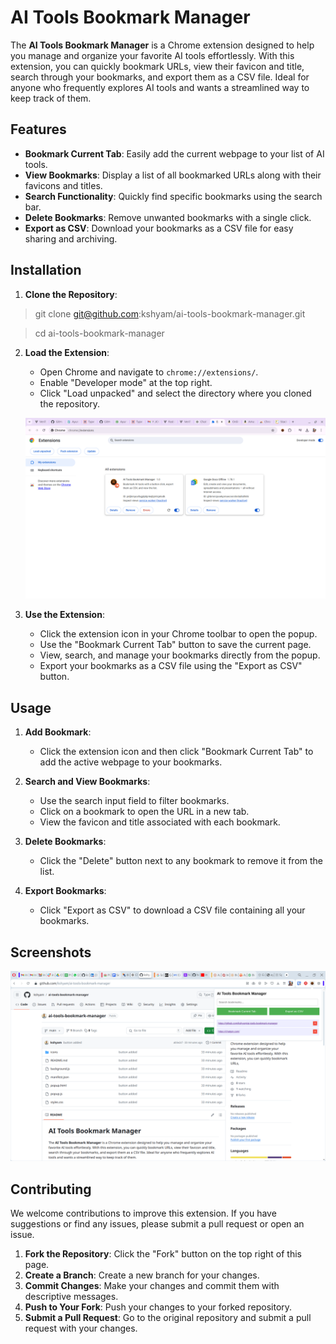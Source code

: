 
# AI Tools Bookmark Manager

The **AI Tools Bookmark Manager** is a Chrome extension designed to help you manage and organize your favorite AI tools effortlessly. With this extension, you can quickly bookmark URLs, view their favicon and title, search through your bookmarks, and export them as a CSV file. Ideal for anyone who frequently explores AI tools and wants a streamlined way to keep track of them.

## Features

-   **Bookmark Current Tab**: Easily add the current webpage to your list of AI tools.
-   **View Bookmarks**: Display a list of all bookmarked URLs along with their favicons and titles.
-   **Search Functionality**: Quickly find specific bookmarks using the search bar.
-   **Delete Bookmarks**: Remove unwanted bookmarks with a single click.
-   **Export as CSV**: Download your bookmarks as a CSV file for easy sharing and archiving.

## Installation

1.  **Clone the Repository**:
    
  
    
  > git clone git@github.com:kshyam/ai-tools-bookmark-manager.git

  > cd ai-tools-bookmark-manager
    
2.  **Load the Extension**:
    
    -   Open Chrome and navigate to `chrome://extensions/`.
    -   Enable "Developer mode" at the top right.
    -   Click "Load unpacked" and select the directory where you cloned the repository.

    ![how-to-upload-extension-to-chrome](/how-to-upload-extension-to-chrome.png "how-to-upload-extention-to-chrome")

3.  **Use the Extension**:
    
    -   Click the extension icon in your Chrome toolbar to open the popup.
    -   Use the "Bookmark Current Tab" button to save the current page.
    -   View, search, and manage your bookmarks directly from the popup.
    -   Export your bookmarks as a CSV file using the "Export as CSV" button.

## Usage

1.  **Add Bookmark**:
    
    -   Click the extension icon and then click "Bookmark Current Tab" to add the active webpage to your bookmarks.
2.  **Search and View Bookmarks**:
    
    -   Use the search input field to filter bookmarks.
    -   Click on a bookmark to open the URL in a new tab.
    -   View the favicon and title associated with each bookmark.
3.  **Delete Bookmarks**:
    
    -   Click the "Delete" button next to any bookmark to remove it from the list.
4.  **Export Bookmarks**:
    
    -   Click "Export as CSV" to download a CSV file containing all your bookmarks.

## Screenshots

![how-bookmark-extension-looks](/how-bookmark-extension-looks.png "how-bookmark-extension-looks")


## Contributing

We welcome contributions to improve this extension. If you have suggestions or find any issues, please submit a pull request or open an issue.

1.  **Fork the Repository**: Click the "Fork" button on the top right of this page.
2.  **Create a Branch**: Create a new branch for your changes.
3.  **Commit Changes**: Make your changes and commit them with descriptive messages.
4.  **Push to Your Fork**: Push your changes to your forked repository.
5.  **Submit a Pull Request**: Go to the original repository and submit a pull request with your changes.